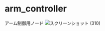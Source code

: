 # arm_controller
アーム制御用ノード
![スクリーンショット (310)](https://github.com/Hibikino-Toms-Robot/arm_node/assets/104504380/73ab68b4-9683-4d05-910f-b2131d65d58f)

